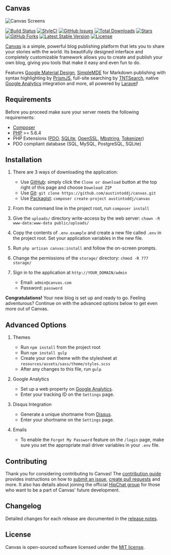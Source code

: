 ## Canvas

<img src="https://raw.githubusercontent.com/austintoddj/canvas/gh-pages/img/readme.jpg" alt="Canvas Screens">

<a href="https://travis-ci.org/austintoddj/canvas" target="_blank"><img src="https://travis-ci.org/austintoddj/canvas.svg?branch=master" alt="Build Status"></a>
<a href="https://styleci.io/repos/52815899" target="_blank"><img src="https://styleci.io/repos/52815899/shield?style=flat" alt="StyleCI"></a>
<a href="https://github.com/austintoddj/canvas/issues"><img src="https://img.shields.io/github/issues/austintoddj/canvas.svg" alt="GitHub Issues"></a>
<a href="https://packagist.org/packages/austintoddj/canvas" target="_blank"><img src="https://poser.pugx.org/austintoddj/canvas/downloads" alt="Total Downloads"></a>
<a href="https://github.com/austintoddj/canvas/stargazers"><img src="https://img.shields.io/github/stars/austintoddj/canvas.svg" alt="Stars"></a>
<a href="https://github.com/austintoddj/canvas/network"><img src="https://img.shields.io/github/forks/austintoddj/canvas.svg" alt="GitHub Forks"></a>
<a href="https://packagist.org/packages/austintoddj/canvas" target="_blank"><img src="https://poser.pugx.org/austintoddj/canvas/v/stable" alt="Latest Stable Version"></a>
<a href="https://github.com/austintoddj/canvas/blob/master/LICENSE"><img src="https://poser.pugx.org/austintoddj/canvas/license" alt="License"></a>

[Canvas](http://canvas.toddaustin.io) is a simple, powerful blog publishing platform that lets you to share your stories with the world. Its beautifully designed interface and completely customizable framework allows you to create and publish your own blog, giving you tools that make it easy and even fun to do.

Features [Google Material Design](https://material.google.com), [SimpleMDE](https://simplemde.com) for Markdown publishing with syntax highlighting by [PrismJS](http://prismjs.com), full-site searching by [TNTSearch](https://github.com/teamtnt/tntsearch), native [Google Analytics](https://www.google.com/analytics/#?modal_active=none) integration and more, all powered by [Laravel](https://laravel.com)!

## Requirements

Before you proceed make sure your server meets the following requirements:

- [Composer](https://getcomposer.org/)
- [PHP](https://php.net/) >= 5.6.4
- PHP Extensions ([PDO](http://php.net/manual/en/book.pdo.php), [SQLite](http://php.net/manual/en/book.sqlite.php), [OpenSSL](http://php.net/manual/en/book.openssl.php), [Mbstring](http://php.net/manual/en/book.mbstring.php), [Tokenizer](http://php.net/manual/en/book.tokenizer.php))
- PDO compliant database (SQL, MySQL, PostgreSQL, SQLite)

## Installation

1. There are 3 ways of downloading the application:
    * Use [GitHub](https://github.com): simply click the `Clone or download` button at the top right of this page and choose `Download ZIP`
    * Use [Git](https://git-scm.com): `git clone https://github.com/austintoddj/canvas.git`
    * Use [Packagist](https://packagist.org): `composer create-project austintoddj/canvas`

2. From the command line in the project root, run `composer install`
3. Give the `uploads/` directory write-access by the web server: `chown -R www-data:www-data public/uploads/`
4. Copy the contents of `.env.example` and create a new file called `.env` in the project root. Set your application variables in the new file.
5. Run `php artisan canvas:install` and follow the on-screen prompts.
7. Change the permissions of the `storage/` directory: `chmod -R 777 storage/`
8. Sign in to the application at `http://YOUR_DOMAIN/admin`
    * Email: `admin@canvas.com`
    * Password: `password`

**Congratulations!** Your new blog is set up and ready to go. Feeling adventurous? Continue on with the advanced options below to get even more out of Canvas.

## Advanced Options

1. Themes
    * Run `npm install` from the project root
    * Run `npm install gulp`
    * Create your own theme with the stylesheet at `resources/assets/sass/theme/styles.scss`
    * After any changes to this file, run `gulp`

2. Google Analytics
    * Set up a web property on [Google Analytics](https://www.google.com/analytics/#?modal_active=none).
    * Enter your tracking ID on the `Settings` page.

3. Disqus Integration
    * Generate a unique shortname from [Disqus](https://help.disqus.com/customer/portal/articles/466208-what-s-a-shortname-).
    * Enter your shortname on the `Settings` page.

4. Emails
    * To enable the `Forgot My Password` feature on the `/login` page, make sure you set the appropriate mail driver variables in your `.env` file.

## Contributing

Thank you for considering contributing to Canvas! The [contribution guide](https://github.com/austintoddj/Canvas/blob/master/CONTRIBUTING.md) provides instructions on how to [submit an issue](https://github.com/austintoddj/canvas/issues), [create pull requests](https://github.com/austintoddj/canvas/pulls) and more. It also has details about joining the official [HipChat group](https://canvas-blog.hipchat.com/home) for those who want to be a part of Canvas' future development.

## Changelog

Detailed changes for each release are documented in the [release notes](https://github.com/austintoddj/Canvas/releases).

## License

Canvas is open-sourced software licensed under the [MIT license](https://github.com/austintoddj/Canvas/blob/master/LICENSE).
